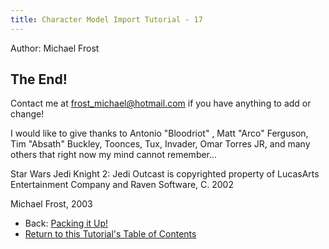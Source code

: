 ```yaml
---
title: Character Model Import Tutorial - 17
---
```


Author: Michael Frost

## The End\!

Contact me at [frost_michael@hotmail.com](mailto:frost_michael@hotmail.com)
if you have anything to add or change\!

I would like to give thanks to Antonio "Bloodriot" , Matt "Arco"
Ferguson, Tim "Absath" Buckley, Toonces, Tux, Invader, Omar Torres JR,
and many others that right now my mind cannot remember...

Star Wars Jedi Knight 2: Jedi Outcast is copyrighted property of
LucasArts Entertainment Company and Raven Software, C. 2002

Michael Frost, 2003


* Back: [Packing it Up\!](../16_PackingItUp/)
* [Return to this Tutorial's Table of Contents](../)
